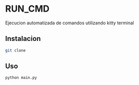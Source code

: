 
# RUN_CMD

Ejecucion automatizada de comandos utilizando kitty terminal

## Instalacion

```bash
git clone 
```

## Uso

```
python main.py
```


